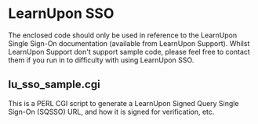 # LearnUpon SSO

The enclosed code should only be used in reference to the LearnUpon Single
Sign-On documentation (available from LearnUpon Support). Whilst LearnUpon
Support don't support sample code, please feel free to contact them if you
run in to difficulty with using LearnUpon SSO.

## lu_sso_sample.cgi
This is a PERL CGI script to generate a LearnUpon Signed Query Single Sign-On
(SQSSO) URL, and how it is signed for verification, etc.
